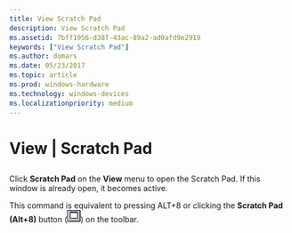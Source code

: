```yaml
---
title: View Scratch Pad
description: View Scratch Pad
ms.assetid: 7bff1956-d38f-43ac-89a2-ad0afd9e2919
keywords: ["View Scratch Pad"]
ms.author: domars
ms.date: 05/23/2017
ms.topic: article
ms.prod: windows-hardware
ms.technology: windows-devices
ms.localizationpriority: medium
---
```


# View | Scratch Pad


## <span id="ddk_view_scratch_pad_dbg"></span><span id="DDK_VIEW_SCRATCH_PAD_DBG"></span>


Click **Scratch Pad** on the **View** menu to open the Scratch Pad. If this window is already open, it becomes active.

This command is equivalent to pressing ALT+8 or clicking the **Scratch Pad (Alt+8)** button (![screen shot of the scratch pad button](images/tbspad.png)) on the toolbar.

 

 





